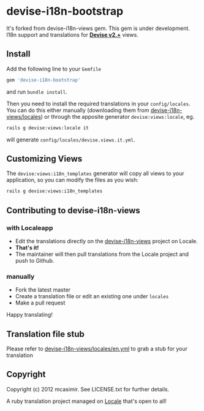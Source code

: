 # devise-i18n-bootstrap

It's forked from devise-i18n-views gem. This gem is under development. I18n support and translations for **[Devise v2.+](https://github.com/plataformatec/devise)** views.

## Install

Add the following line to your `Gemfile`

``` rb
gem 'devise-i18n-bootstrap'
```

and run `bundle install`.

Then you need to install the required translations in your `config/locales`. You can do this either manually (downloading them from [devise-i18n-views/locales](https://github.com/mcasimir/devise-i18n-views/tree/master/locales)) or through the apposite generator `devise:views:locale`, eg.

``` sh
rails g devise:views:locale it
```

will generate `config/locales/devise.views.it.yml`.

## Customizing Views

The `devise:views:i18n_templates` generator will copy all views to your application, so you can modify the files as you wish:

``` sh
rails g devise:views:i18n_templates
```

## Contributing to devise-i18n-views
### with Localeapp

- Edit the translations directly on the [devise-i18n-views](http://www.localeapp.com/projects/public?search=devise-i18n-views) project on Locale.
- **That's it!**
- The maintainer will then pull translations from the Locale project and push to Github.

### manually

* Fork the latest master
* Create a translation file or edit an existing one under `locales`
* Make a pull request

Happy translating!

## Translation file stub

Please refer to [devise-i18n-views/locales/en.yml](https://github.com/mcasimir/devise-i18n-views/blob/master/locales/en.yml) to grab a stub for your translation

## Copyright

Copyright (c) 2012 mcasimir. See LICENSE.txt for
further details.

A ruby translation project managed on [Locale](http://www.localeapp.com/) that's open to all!
